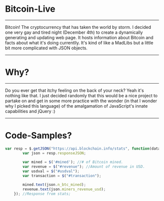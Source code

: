 # Bitcoin-Live
--------------

Bitcoin! The cryptocurrency that has taken the world by storm. I decided one very gay and tired night (December 4th) to create a dynamically generating and updating web page.
It hosts information about Bitcoin and facts about what it's doing currentlly. It's kind of like a MadLibs but a little bit more complicated with JSON objects.

--------------------------------------------------------------------------------------------------------------------------------------------------------------------------------------

# Why?
-------

Do you ever get that itchy feeling on the back of your neck? Yeah it's nothing like that. I just decided randomly that this would be a nice project to partake on and get in some more
practice with the wonder (in that I wonder why I picked this language) of the amalgamation of JavaScript's innate capabilities and jQuery :)

--------------------------------------------------------------------------------------------------------------------------------------------------------------------------------------

# Code-Samples?
```javascript
var resp = $.getJSON("https://api.blockchain.info/stats", function(data) {
        var json = resp.responseJSON;
        
        var mined = $('#mined'); //# of Bitcoin mined.
        var revenue = $("#revenue"); //Amount of revenue in USD.
        var usdval = $("#usdval");
        var transaction = $("#transaction");

        mined.text(json.n_btc_mined);
        revenue.text(json.miners_revenue_usd);
    }); //Response from stats;
```